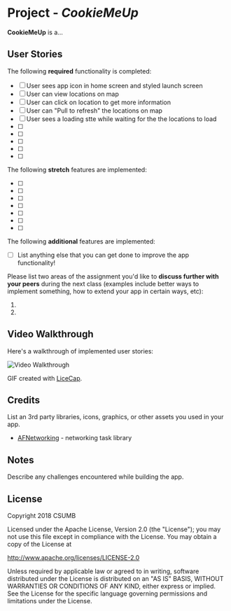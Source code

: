 # Project - *CookieMeUp*

**CookieMeUp** is a...



## User Stories

The following **required** functionality is completed:

- [ ] User sees app icon in home screen and styled launch screen
- [ ] User can view locations on map
- [ ] User can click on location to get more information
- [ ] User can "Pull to refresh" the locations on map
- [ ] User sees a loading stte while waiting for the the locations to load
- [ ] 
- [ ]
- [ ]
- [ ]
- [ ]


The following **stretch** features are implemented:

- [ ]
- [ ]
- [ ]
- [ ]
- [ ]
- [ ]
- [ ]

The following **additional** features are implemented:

- [ ] List anything else that you can get done to improve the app functionality!

Please list two areas of the assignment you'd like to **discuss further with your peers** during the next class (examples include better ways to implement something, how to extend your app in certain ways, etc):

1.
2.

## Video Walkthrough

Here's a walkthrough of implemented user stories:

<img src='http://i.imgur.com/link/to/your/gif/file.gif' title='Video Walkthrough' width='' alt='Video Walkthrough' />

GIF created with [LiceCap](http://www.cockos.com/licecap/).

## Credits

List an 3rd party libraries, icons, graphics, or other assets you used in your app.

- [AFNetworking](https://github.com/AFNetworking/AFNetworking) - networking task library


## Notes

Describe any challenges encountered while building the app.

## License

Copyright 2018 CSUMB

Licensed under the Apache License, Version 2.0 (the "License");
you may not use this file except in compliance with the License.
You may obtain a copy of the License at

http://www.apache.org/licenses/LICENSE-2.0

Unless required by applicable law or agreed to in writing, software
distributed under the License is distributed on an "AS IS" BASIS,
WITHOUT WARRANTIES OR CONDITIONS OF ANY KIND, either express or implied.
See the License for the specific language governing permissions and
limitations under the License.
